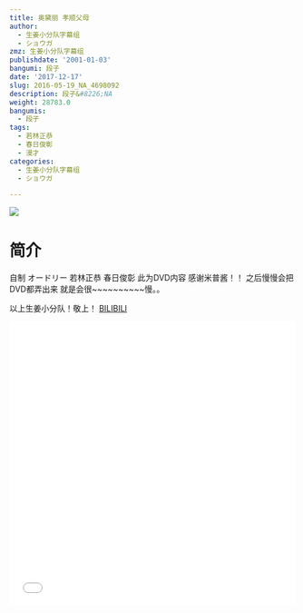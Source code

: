 ```yaml
---
title: 奥黛丽 孝顺父母
author:
  - 生姜小分队字幕组
  - ショウガ
zmz: 生姜小分队字幕组
publishdate: '2001-01-03'
bangumi: 段子
date: '2017-12-17'
slug: 2016-05-19_NA_4698092
description: 段子&#8226;NA
weight: 28783.0
bangumis:
  - 段子
tags:
  - 若林正恭
  - 春日俊彰
  - 漫才
categories:
  - 生姜小分队字幕组
  - ショウガ

---
```

![](https://i.imgur.com/evW0AFv.png)
# 简介  
自制 オードリー
若林正恭  春日俊彰
此为DVD内容 感谢米普酱！！
之后慢慢会把 DVD都弄出来 就是会很~~~~~~~~~~慢。。

以上生姜小分队！敬上！
  [BILIBILI](https://www.bilibili.com/video/av4698092/)

<div class="vcontainer">  <iframe class="video" src="//www.bilibili.com/blackboard/player.html?aid=4698092" width="100%" height="500" frameborder="0" allowfullscreen="allowfullscreen"></iframe></div>
